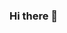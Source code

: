 ### Hi there 👋

<!--git password add origin https://missangelabrandenburg(instagram)
*** is a ✨ _special_ ✨ repository because its `README.md` (this file) appears on your GitHub profile.

Here are some ideas to get you started:
git init
git add README.md
git commit -m "first commit"
git branch -M main
 ⚡ Fun fact: ...
-->
